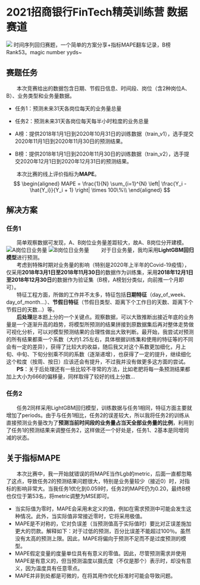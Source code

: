# 2021招商银行FinTech精英训练营 数据赛道

![](https://hexo-img-meurice.oss-cn-beijing.aliyuncs.com/cover/2021Fintech.jpg)
时间序列回归赛题，一个简单的方案分享+指标MAPE翻车记录，B榜Rank53。magic number yyds~

<!--more-->

## 赛题任务
　　本次竞赛给出的数据包含日期、节假日信息、时间段、岗位（含2种岗位A、B）、业务类型和业务量数据。  
 - 任务1：预测未来31天各岗位每天的业务量总量
 - 任务2：预测未来31天各岗位每天每半小时粒度的业务总量


 - A榜：提供2018年1月1日到2020年10月31日的训练数据（train_v1），选手提交2020年11月1日到2020年11月30日的预测结果。
 - B榜：提供2018年1月1日到2020年11月30日的训练数据（train_v2），选手提交2020年12月1日到2020年12月31日的预测结果。


　　本次比赛的线上评价指标为**MAPE**。
$$
\begin{aligned}
MAPE = \frac{1}{N} \sum_{i=1}^{N} \left| \frac{Y_i - \hat{Y_i}}{Y_i + 1} \right| \times 100\%\\
\end{aligned}
$$
## 解决方案
### 任务1
　　简单观察数据可发现，A、B岗位业务量差距较大，故A、B岗位分开建模。
![A岗位日业务量](https://hexo-img-meurice.oss-cn-beijing.aliyuncs.com/fintech2021/A%E5%B2%97%E4%BD%8D%E6%97%A5%E4%B8%9A%E5%8A%A1%E9%87%8F.png)
![B岗位日业务量](https://hexo-img-meurice.oss-cn-beijing.aliyuncs.com/fintech2021/B%E5%B2%97%E4%BD%8D%E6%97%A5%E4%B8%9A%E5%8A%A1%E9%87%8F.png)
　　对于日业务量，我均采用**LightGBM回归模型**进行预测。  
　　考虑到特殊时期对业务量的影响（特别是2020年上半年的Covid-19疫情），仅采用**2018年3月1日至2018年11月30日**的数据作为训练集，采用**2018年12月1日至2018年12月30日**的数据作为验证集（B榜，A榜划分类似，向前推一个月即可）。  
　　特征工程方面，所做的工作并不太多，特征包括**日期特征**（day_of_week、day_of_month...）、**节假日特征**（节假日类型、距离下个工作日的天数、距离下个节假日的天数...）等。  
　　**后处理**是本题上分的一个关键点。观察数据，可以大致推断出接近年底的业务量是一个逐渐升高的趋势，将模型所预测的结果拼接到原数据集后再对整体走势做可视化分析，可以对模型预测结果的合理性做出大致判断。最开始，我尝试对预测的所有结果都乘一个系数（大约1.25左右，具体根据训练集和使用的特征等的不同会有一定的差异），获得了比较大的收益，随后我又对这个系数更加细化，月上旬、中旬、下旬分别乘不同的系数（逐渐递增），也获得了一定的提升，继续细化这个粒度（按周、按日）应该还会有提升，不过我并没有做更多这方面的尝试。  
　　**PS**：关于后处理还有一些比较不寻常的方法，比如老肥将每一条预测结果都加上大小为666的偏移量，同样取得了较好的线上分数...
### 任务2
　　任务2同样采用LightGBM回归模型，训练数据与任务1相同，特征方面主要就增加了periods。由于与任务1相比，任务2的误差较大，所以我将任务2的训练从直接预测业务量改为了**预测当前时间段的业务量占当天全部业务量的比例**，利用到了任务1的预测结果来调整任务2，这样做还一个好处是，任务1、2基本是同增同减的状态。

## 关于指标MAPE
　　本次比赛中，我一开始就错误的将MAPE当作Lgb的metric，后面一直都忽略了这点，导致任务2的预测结果问题很大，特别是业务量较少（接近0）时，对指标的影响非常大。当我任务1优化到0.059时，任务2的MAPE仍为0.20，最终B榜也仅位于第53名，将metric调整为MSE即可。
 - 当实际值为零时，MAPE会采用未定义的值，例如在需求预测中可能会发生这种情况。此外，当实际值非常接近零时，它将采用极值。
 - MAPE是不对称的，它对负误差（当预测值高于实际值时）要比对正误差施加更大的罚款。解释如下：对于过低的预测，百分比误差不能超过100％。虽然没有太高的预测上限。因此，MAPE将偏向于预测不足而不是过度预测的模型。
 - MAPE假定变量的度量单位具有有意义的零值。因此，尽管预测需求并使用MAPE是有意义的，但当预测温度以摄氏度（不仅是那个）表示时，却没有意义，因为温度具有任意零点。
 - MAPE并非到处都是可微的，在将其用作优化标准时可能会导致问题。
